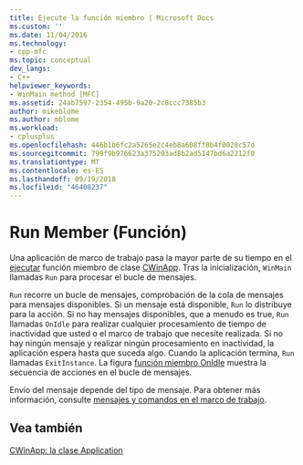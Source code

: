 ```yaml
---
title: Ejecute la función miembro | Microsoft Docs
ms.custom: ''
ms.date: 11/04/2016
ms.technology:
- cpp-mfc
ms.topic: conceptual
dev_langs:
- C++
helpviewer_keywords:
- WinMain method [MFC]
ms.assetid: 24ab7597-2354-495b-9a20-2c8ccc7385b3
author: mikeblome
ms.author: mblome
ms.workload:
- cplusplus
ms.openlocfilehash: 446b1b6fc2a5265e2c4eb8a608ff8b4f0028c57d
ms.sourcegitcommit: 799f9b976623a375203ad8b2ad5147bd6a2212f0
ms.translationtype: MT
ms.contentlocale: es-ES
ms.lasthandoff: 09/19/2018
ms.locfileid: "46408237"
---
```

# <a name="run-member-function"></a>Run Member (Función)

Una aplicación de marco de trabajo pasa la mayor parte de su tiempo en el [ejecutar](../mfc/reference/cwinapp-class.md#run) función miembro de clase [CWinApp](../mfc/reference/cwinapp-class.md). Tras la inicialización, `WinMain` llamadas `Run` para procesar el bucle de mensajes.

`Run` recorre un bucle de mensajes, comprobación de la cola de mensajes para mensajes disponibles. Si un mensaje está disponible, `Run` lo distribuye para la acción. Si no hay mensajes disponibles, que a menudo es true, `Run` llamadas `OnIdle` para realizar cualquier procesamiento de tiempo de inactividad que usted o el marco de trabajo que necesite realizada. Si no hay ningún mensaje y realizar ningún procesamiento en inactividad, la aplicación espera hasta que suceda algo. Cuando la aplicación termina, `Run` llamadas `ExitInstance`. La figura [función miembro OnIdle](../mfc/onidle-member-function.md) muestra la secuencia de acciones en el bucle de mensajes.

Envío del mensaje depende del tipo de mensaje. Para obtener más información, consulte [mensajes y comandos en el marco de trabajo](../mfc/messages-and-commands-in-the-framework.md).

## <a name="see-also"></a>Vea también

[CWinApp: la clase Application](../mfc/cwinapp-the-application-class.md)
